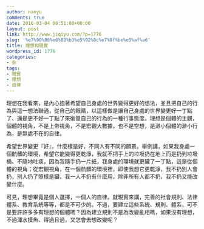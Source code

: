 ```yaml
---
author: nanyu
comments: true
date: 2016-03-04 06:51:08+00:00
layout: post
link: http://www.jiqiyu.com/?p=1776
slug: '%e7%90%86%e6%83%b3%e5%92%8c%e7%8f%be%e5%af%a6'
title: 理想和現實
wordpress_id: 1776
categories:
- 杂
tags:
- 現實
- 理想
- 自律
---
```


理想在我看來，是內心抱著希望自己身處的世界變得更好的想法，並且把自己的行為與這一想法聯通，從自己的眼睛，以這樣做是讓自己身處的世界變更好一丁點了、還是更不好一丁點了來衡量自己的行為的一種行事態度。理想是個體的主觀，個體的視角，不是上帝視角，不是宏觀大數據，也不是空想，是渺小個體的渺小行為，是無處不在的自律。

希望世界變更『好』，什麼樣是好，不同人有不同的願景。舉例講，如果我身處一個骯髒的環境，希望它能變得更乾淨，我就不把手上的垃圾扔在地上而是扔到垃圾桶、不隨地吐痰，因為我隨手扔一片紙，我身處的環境就更臟了一丁點，這是從個體的視角；從宏觀視角，在一個骯髒的環境裡，即使我想它更乾淨，我不扔別人會扔，別人扔了照樣是臟，我一人不扔有什麼用，除非所有人都不扔，我不扔又能改變什麼。

可見，理想畢竟是個人選擇，一個人的自律。就現實來講，完善的社會規則、法律體系、教育系統等等，都是不可少的。不過，要建立這些系統、規則、體系，可不是要許許多多有理想的個體嗎？因為建立規則不是為改變亂相嗎，如果沒有理想，不過渾水摸魚、得過且過，又怎會去想改變呢？
